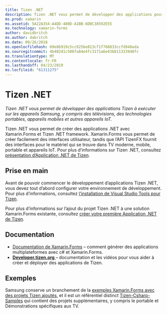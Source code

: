 ```yaml
---
title: Tizen .NET
description: Tizen .NET vous permet de développer des applications pour le système d’exploitation Tizen, qui s’exécute sur les appareils Samsung, y compris des télévisions, des technologies portables, appareils mobiles et autres appareils IoT.
ms.prod: xamarin
ms.assetid: 5A22A354-A4DD-480D-A1BB-6D0C38592E55
ms.technology: xamarin-forms
author: davidbritch
ms.author: dabritch
ms.date: 09/26/2018
ms.openlocfilehash: 69e8b919c5cc925be813cf1f768833ccfd948ada
ms.sourcegitcommit: 4b402d1c508fa84e4fc3171a6e43b811323948fc
ms.translationtype: MT
ms.contentlocale: fr-FR
ms.lasthandoff: 04/23/2019
ms.locfileid: "61311275"
---
```

# <a name="tizen-net"></a>Tizen .NET

_Tizen .NET vous permet de développer des applications Tizen à exécuter sur les appareils Samsung, y compris des télévisions, des technologies portables, appareils mobiles et autres appareils IoT._

Tizen .NET vous permet de créer des applications .NET avec Xamarin.Forms et Tizen .NET framework. Xamarin.Forms vous permet de créer facilement des interfaces utilisateur, tandis que l’API TizenFX fournit des interfaces pour le matériel qui se trouve dans TV moderne, mobile, portable et appareils IoT. Pour plus d’informations sur Tizen .NET, consultez [présentation d’Application .NET de Tizen](https://developer.tizen.org/development/training/.net-application).

## <a name="get-started"></a>Prise en main

Avant de pouvoir commencer le développement d’applications Tizen .NET, vous devez tout d’abord configurer votre environnement de développement. Pour plus d’informations, consultez [l’installation de Visual Studio Tools pour Tizen](https://developer.tizen.org/development/visual-studio-tools-tizen/installing-visual-studio-tools-tizen).

Pour plus d’informations sur l’ajout du projet Tizen .NET à une solution Xamarin.Forms existante, consultez [créer votre première Application .NET de Tizen](https://developer.tizen.org/development/training/.net-application/creating-your-first-tizen-.net-application).

## <a name="documentation"></a>Documentation

- [Documentation de Xamarin.Forms](~/xamarin-forms/index.yml) &ndash; comment générer des applications multiplateformes avec c# et Xamarin.Forms.
- [**Developer.tizen.org** ](https://developer.tizen.org/development) &ndash; documentation et les vidéos pour vous aider à créer et déployer des applications de Tizen.

## <a name="samples"></a>Exemples

Samsung conserve un branchement de la [exemples Xamarin.Forms avec des projets Tizen ajoutés](https://github.com/Samsung/xamarin-forms-samples), et il est un référentiel distinct [Tizen-Csharp-Samples](https://github.com/Samsung/Tizen-CSharp-Samples) qui contient des projets supplémentaires, y compris le portable et Démonstrations spécifiques aux TV.
